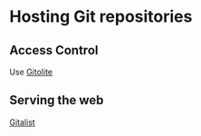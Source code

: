 # Hosting Git repositories #

## Access Control ##

Use [Gitolite](https://github.com/sitaramc/gitolite/)

## Serving the web ##

[Gitalist](http://www.gitalist.com/)

